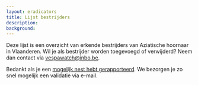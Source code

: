```yaml
---
layout: eradicators
title: Lijst bestrijders
description:
background:
---
```


Deze lijst is een overzicht van erkende bestrijders van Aziatische hoornaar in Vlaanderen. Wil je als bestrijder worden toegevoegd of verwijderd? Neem dan contact via <vespawatch@inbo.be>.

Bedankt als je een [mogelijk nest hebt gerapporteerd](/report-nest/). We bezorgen je zo snel mogelijk een validatie via e-mail.
